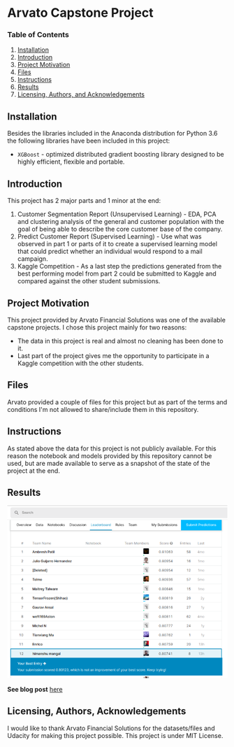 # Arvato Capstone Project 
### Table of Contents

1. [Installation](#installation)
2. [Introduction](#introduction)
3. [Project Motivation](#motivation)
4. [Files](#files)
5. [Instructions](#instructions)
6. [Results](#results)
7. [Licensing, Authors, and Acknowledgements](#licensing)

## Installation <a name="installation"></a>
Besides the libraries included in the Anaconda distribution for Python 3.6 the following libraries have been included in this project:
* `XGBoost` - optimized distributed gradient boosting library designed to be highly efficient, flexible and portable.
## Introduction <a name="introduction"></a>
This project has 2 major parts and 1 minor at the end:
1. Customer Segmentation Report (Unsupervised Learning) - EDA, PCA and clustering analysis of the general and customer population with the goal of being able to describe the core customer base of the company.
2. Predict Customer Report (Supervised Learning) - Use what was observed in part 1 or parts of it to create a supervised learning model that could predict whether an individual would respond to a mail campaign.
3. Kaggle Competition - As a last step the predictions generated from the best performing model from part 2 could be submitted to Kaggle and compared against the other student submissions.

## Project Motivation <a name="motivation"></a>
This project provided by Arvato Financial Solutions was one of the available capstone projects. I chose this project mainly for two reasons:
* The data in this project is real and almost no cleaning has been done to it.
* Last part of the project gives me the opportunity to participate in a Kaggle competition with the other students.

## Files <a name="files"></a>
Arvato provided a couple of files for this project but as part of the terms and conditions I'm not allowed to share/include them in this repository.

## Instructions <a name="instructions"></a>
As stated above the data for this project is not publicly available. For this reason the notebook and models provided by this repository cannot be used, but are made available to serve as a snapshot of the state of the project at the end.

## Results <a name="results"></a>
![alt text](https://github.com/himanshumangal09/Arvato-capstone-project/blob/master/image.png?raw=true)


**See blog post** [here](https://medium.com/@himanshumangal09/exploring-customer-segments-and-predicting-customer-response-1e3dcd816e5f) 

## Licensing, Authors, Acknowledgements<a name="licensing"></a>
I would like to thank Arvato Financial Solutions for the datasets/files and Udacity for making this project possible.
This project is under MIT License.
